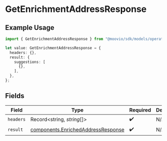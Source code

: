 # GetEnrichmentAddressResponse

## Example Usage

```typescript
import { GetEnrichmentAddressResponse } from "@moovio/sdk/models/operations";

let value: GetEnrichmentAddressResponse = {
  headers: {},
  result: {
    suggestions: [
      {},
    ],
  },
};
```

## Fields

| Field                                                                                    | Type                                                                                     | Required                                                                                 | Description                                                                              |
| ---------------------------------------------------------------------------------------- | ---------------------------------------------------------------------------------------- | ---------------------------------------------------------------------------------------- | ---------------------------------------------------------------------------------------- |
| `headers`                                                                                | Record<string, *string*[]>                                                               | :heavy_check_mark:                                                                       | N/A                                                                                      |
| `result`                                                                                 | [components.EnrichedAddressResponse](../../models/components/enrichedaddressresponse.md) | :heavy_check_mark:                                                                       | N/A                                                                                      |
